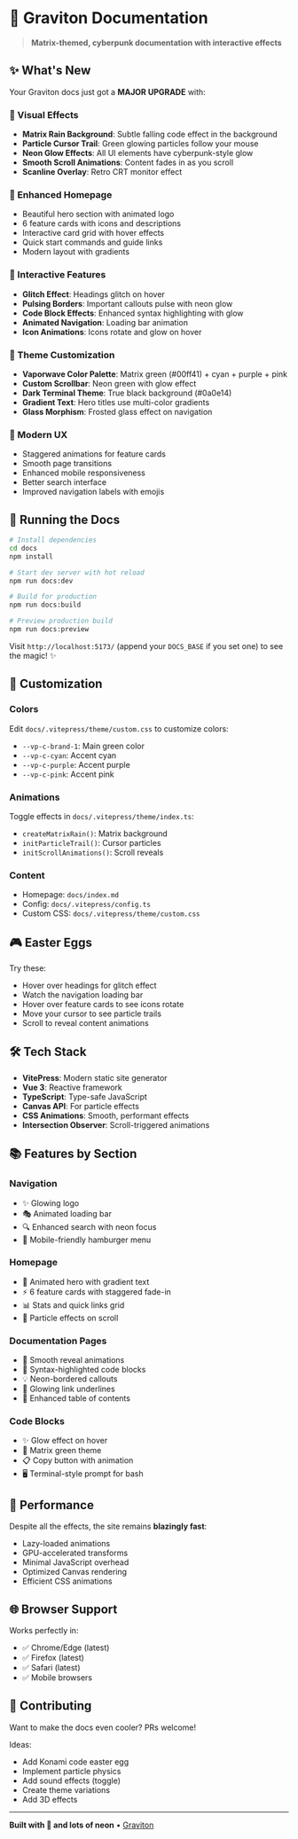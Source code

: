 # 🌌 Graviton Documentation

> **Matrix-themed, cyberpunk documentation with interactive effects**

## ✨ What's New

Your Graviton docs just got a **MAJOR UPGRADE** with:

### 🎨 Visual Effects
- **Matrix Rain Background**: Subtle falling code effect in the background
- **Particle Cursor Trail**: Green glowing particles follow your mouse
- **Neon Glow Effects**: All UI elements have cyberpunk-style glow
- **Smooth Scroll Animations**: Content fades in as you scroll
- **Scanline Overlay**: Retro CRT monitor effect

### 🎯 Enhanced Homepage
- Beautiful hero section with animated logo
- 6 feature cards with icons and descriptions
- Interactive card grid with hover effects
- Quick start commands and guide links
- Modern layout with gradients

### 🚀 Interactive Features
- **Glitch Effect**: Headings glitch on hover
- **Pulsing Borders**: Important callouts pulse with neon glow
- **Code Block Effects**: Enhanced syntax highlighting with glow
- **Animated Navigation**: Loading bar animation
- **Icon Animations**: Icons rotate and glow on hover

### 🎨 Theme Customization
- **Vaporwave Color Palette**: Matrix green (#00ff41) + cyan + purple + pink
- **Custom Scrollbar**: Neon green with glow effect
- **Dark Terminal Theme**: True black background (#0a0e14)
- **Gradient Text**: Hero titles use multi-color gradients
- **Glass Morphism**: Frosted glass effect on navigation

### 📱 Modern UX
- Staggered animations for feature cards
- Smooth page transitions
- Enhanced mobile responsiveness
- Better search interface
- Improved navigation labels with emojis

## 🚀 Running the Docs

```bash
# Install dependencies
cd docs
npm install

# Start dev server with hot reload
npm run docs:dev

# Build for production
npm run docs:build

# Preview production build
npm run docs:preview
```

Visit `http://localhost:5173/` (append your `DOCS_BASE` if you set one) to see the magic! ✨

## 🎨 Customization

### Colors
Edit `docs/.vitepress/theme/custom.css` to customize colors:
- `--vp-c-brand-1`: Main green color
- `--vp-c-cyan`: Accent cyan
- `--vp-c-purple`: Accent purple
- `--vp-c-pink`: Accent pink

### Animations
Toggle effects in `docs/.vitepress/theme/index.ts`:
- `createMatrixRain()`: Matrix background
- `initParticleTrail()`: Cursor particles
- `initScrollAnimations()`: Scroll reveals

### Content
- Homepage: `docs/index.md`
- Config: `docs/.vitepress/config.ts`
- Custom CSS: `docs/.vitepress/theme/custom.css`

## 🎮 Easter Eggs

Try these:
- Hover over headings for glitch effect
- Watch the navigation loading bar
- Hover over feature cards to see icons rotate
- Move your cursor to see particle trails
- Scroll to reveal content animations

## 🛠️ Tech Stack

- **VitePress**: Modern static site generator
- **Vue 3**: Reactive framework
- **TypeScript**: Type-safe JavaScript
- **Canvas API**: For particle effects
- **CSS Animations**: Smooth, performant effects
- **Intersection Observer**: Scroll-triggered animations

## 📚 Features by Section

### Navigation
- ✨ Glowing logo
- 🎭 Animated loading bar
- 🔍 Enhanced search with neon focus
- 📱 Mobile-friendly hamburger menu

### Homepage
- 🎯 Animated hero with gradient text
- ⚡ 6 feature cards with staggered fade-in
- 📊 Stats and quick links grid
- 💫 Particle effects on scroll

### Documentation Pages
- 📖 Smooth reveal animations
- 🎨 Syntax-highlighted code blocks
- 💡 Neon-bordered callouts
- 🔗 Glowing link underlines
- 📑 Enhanced table of contents

### Code Blocks
- ✨ Glow effect on hover
- 💚 Matrix green theme
- 📋 Copy button with animation
- 🖥️ Terminal-style prompt for bash

## 🐛 Performance

Despite all the effects, the site remains **blazingly fast**:
- Lazy-loaded animations
- GPU-accelerated transforms
- Minimal JavaScript overhead
- Optimized Canvas rendering
- Efficient CSS animations

## 🌐 Browser Support

Works perfectly in:
- ✅ Chrome/Edge (latest)
- ✅ Firefox (latest)
- ✅ Safari (latest)
- ✅ Mobile browsers

## 🤝 Contributing

Want to make the docs even cooler? PRs welcome!

Ideas:
- Add Konami code easter egg
- Implement particle physics
- Add sound effects (toggle)
- Create theme variations
- Add 3D effects

---

**Built with 💚 and lots of neon** • [Graviton](https://github.com/AdrielC/graviton)
